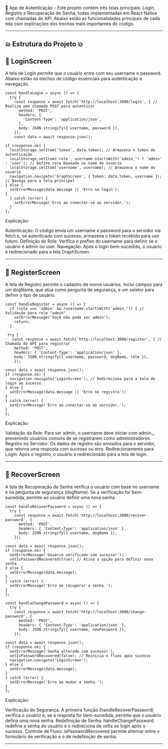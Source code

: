📲 App de Autenticação -
Este projeto contém três telas principais: Login, Registro e Recuperação de Senha, todas implementadas em React Native com chamadas de API. Abaixo estão as funcionalidades principais de cada tela com explicações dos trechos mais importantes do código.

-----------------------------------------------------------------------------------------------------------------------------------------------------------------------------------------

💥 Estrutura do Projeto 💥
-----------------------------------------------------------------------------------------------------------------------------------------------------------------------------------------

📂 LoginScreen
-----------------------------------------------------------------------------------------------------------------------------------------------------------------------------------------
A tela de Login permite que o usuário entre com seu username e password. Abaixo estão os trechos de código essenciais para autenticação e navegação.


    const handleLogin = async () => {
      try {
        const response = await fetch('http://localhost:3000/login', { // Realiza uma chamada POST para autenticar
          method: 'POST',
          headers: {
            'Content-Type': 'application/json',
          },
          body: JSON.stringify({ username, password }),
        });
        const data = await response.json();

    if (response.ok) {
      localStorage.setItem('token', data.token); // Armazena o token de autenticação
      localStorage.setItem('role', username.startsWith('admin_') ? 'admin' : 'user'); // Define role baseada no nome de usuário
      localStorage.setItem('username', username); // Armazena o nome do usuário
      navigation.navigate('GraphScreen', { token: data.token, username }); // Navega para a tela principal
    } else {
      setErrorMessage(data.message || 'Erro no login');
    }
      } catch (error) {
        setErrorMessage('Erro ao conectar-se ao servidor.');
      }
    };
Explicação:

Autenticação: O código envia um username e password para o servidor via fetch e, se autenticado com sucesso, armazena o token recebido para uso futuro.
Definição de Role: Verifica o prefixo do username para definir se o usuário é admin ou user.
Navegação: Após o login bem-sucedido, o usuário é redirecionado para a tela GraphScreen.

-----------------------------------------------------------------------------------------------------------------------------------------------------------------------------------------

📝 RegisterScreen
-----------------------------------------------------------------------------------------------------------------------------------------------------------------------------------------
A tela de Registro permite o cadastro de novos usuários. Inclui campos para um dogName, que atua como pergunta de segurança, e um seletor para definir o tipo de usuário.


    const handleRegister = async () => {
      if (role === 'admin' && !username.startsWith('admin_')) { // Validação para role "admin"
        setErrorMessage('Você não pode ser admin');
        return;
      }
    
     try {
       const response = await fetch('http://localhost:3000/register', { // Chamada de API para registrar
        method: 'POST',
        headers: { 'Content-Type': 'application/json' },
        body: JSON.stringify({ username, password, dogName, role }),
        });

    const data = await response.json();
    if (response.ok) {
      navigation.navigate('LoginScreen'); // Redireciona para a tela de login ao sucesso
    } else {
      setErrorMessage(data.message || 'Erro no registro');
    }
    } catch (error) {
      setErrorMessage('Erro ao conectar-se ao servidor.');
    }
    };
Explicação:

Validação da Role: Para ser admin, o username deve iniciar com admin_, prevenindo usuários comuns de se registrarem como administradores.
Registro no Servidor: Os dados de registro são enviados para o servidor, que retorna uma resposta com sucesso ou erro.
Redirecionamento para Login: Após o registro, o usuário é redirecionado para a tela de login.

-----------------------------------------------------------------------------------------------------------------------------------------------------------------------------------------

🔑 RecoverScreen
-----------------------------------------------------------------------------------------------------------------------------------------------------------------------------------------
A tela de Recuperação de Senha verifica o usuário com base no username e na pergunta de segurança (dogName). Se a verificação for bem-sucedida, permite ao usuário definir uma nova senha.


    const handleRecoverPassword = async () => {
      try {
        const response = await fetch('http://localhost:3000/recover-password', {
          method: 'POST',
          headers: { 'Content-Type': 'application/json' },
          body: JSON.stringify({ username, dogName }),
        });

    const data = await response.json();
    if (response.ok) {
      setErrorMessage('Usuário verificado com sucesso!');
      setIsPasswordRecovered(true); // Ativa a opção para definir nova senha
    } else {
      setErrorMessage(data.message);
    }
    } catch (error) {
      setErrorMessage('Erro ao recuperar a senha.');
    }
    };

    const handleChangePassword = async () => {
      try {
        const response = await fetch('http://localhost:3000/change-password', {
          method: 'POST',
          headers: { 'Content-Type': 'application/json' },
          body: JSON.stringify({ username, newPassword }),
        });

    const data = await response.json();
    if (response.ok) {
      setErrorMessage('Senha alterada com sucesso!');
      setIsPasswordRecovered(false); // Reinicia o fluxo após sucesso
      navigation.navigate('LoginScreen');
    } else {
      setErrorMessage(data.message);
    }
    } catch (error) {
      setErrorMessage('Erro ao mudar a senha.');
    }
    };
Explicação:

Verificação de Segurança: A primeira função (handleRecoverPassword) verifica o usuário e, se a resposta for bem-sucedida, permite que o usuário defina uma nova senha.
Redefinição de Senha: handleChangePassword redefine a senha do usuário e o redireciona de volta ao login após o sucesso.
Controle de Fluxo: isPasswordRecovered permite alternar entre o formulário de verificação e o de redefinição de senha.

-----------------------------------------------------------------------------------------------------------------------------------------------------------------------------------------
